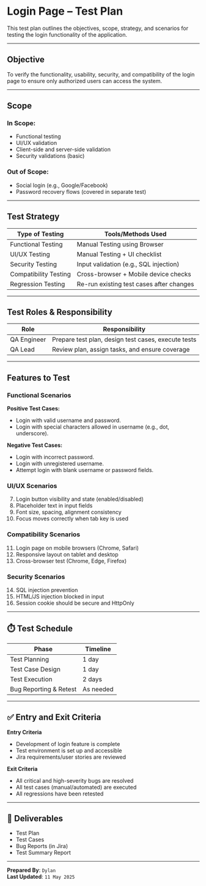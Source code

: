 # Login Page – Test Plan

This test plan outlines the objectives, scope, strategy, and scenarios for testing the login functionality of the application.

---

## Objective

To verify the functionality, usability, security, and compatibility of the login page to ensure only authorized users can access the system.

---

## Scope

### In Scope:
- Functional testing
- UI/UX validation
- Client-side and server-side validation
- Security validations (basic)

### Out of Scope:
- Social login (e.g., Google/Facebook)
- Password recovery flows (covered in separate test)

---

## Test Strategy

| Type of Testing         | Tools/Methods Used                         |
|-------------------------|--------------------------------------------|
| Functional Testing      | Manual Testing using Browser               |
| UI/UX Testing           | Manual Testing + UI checklist              |
| Security Testing        | Input validation (e.g., SQL injection)     |
| Compatibility Testing   | Cross-browser + Mobile device checks       |
| Regression Testing      | Re-run existing test cases after changes   |

---

## Test Roles & Responsibility

| Role                 | Responsibility                                     |
|----------------------|----------------------------------------------------|
| QA Engineer          | Prepare test plan, design test cases, execute tests |
| QA Lead              | Review plan, assign tasks, and ensure coverage     |

---

## Features to Test

### Functional Scenarios
**Positive Test Cases:**
- Login with valid username and password.
- Login with special characters allowed in username (e.g., dot, underscore).

**Negative Test Cases:**
- Login with incorrect password.
- Login with unregistered username.
- Attempt login with blank username or password fields.

### UI/UX Scenarios
7. Login button visibility and state (enabled/disabled)
8. Placeholder text in input fields
9. Font size, spacing, alignment consistency
10. Focus moves correctly when tab key is used

### Compatibility Scenarios
11. Login page on mobile browsers (Chrome, Safari)
12. Responsive layout on tablet and desktop
13. Cross-browser test (Chrome, Edge, Firefox)

### Security Scenarios
14. SQL injection prevention
15. HTML/JS injection blocked in input
16. Session cookie should be secure and HttpOnly

---

## ⏱️ Test Schedule

| Phase               | Timeline        |
|---------------------|-----------------|
| Test Planning       | 1 day           |
| Test Case Design    | 1 day           |
| Test Execution      | 2 days          |
| Bug Reporting & Retest | As needed     |

---

## ✅ Entry and Exit Criteria

**Entry Criteria**
- Development of login feature is complete
- Test environment is set up and accessible
- Jira requirements/user stories are reviewed

**Exit Criteria**
- All critical and high-severity bugs are resolved
- All test cases (manual/automated) are executed
- All regressions have been retested

---

## 📁 Deliverables

- Test Plan
- Test Cases
- Bug Reports (in Jira)
- Test Summary Report

---

**Prepared By**: `Dylan`  
**Last Updated**: `11 May 2025`  

